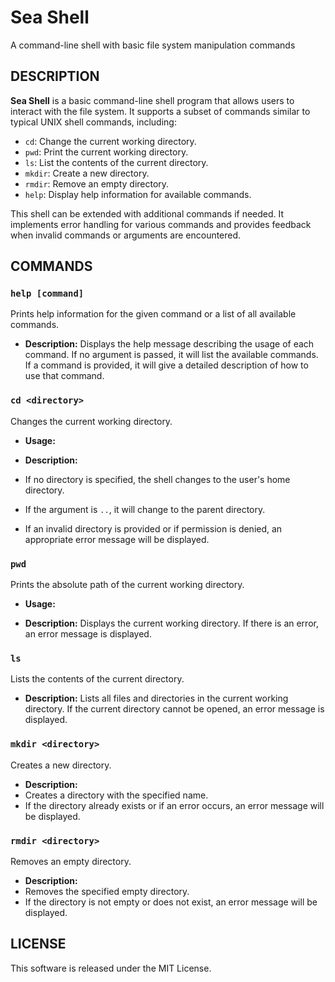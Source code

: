 # Sea Shell

A command-line shell with basic file system manipulation commands

## DESCRIPTION
**Sea Shell** is a basic command-line shell program that allows users to interact with the file system. It supports a subset of commands similar to typical UNIX shell commands, including:
- `cd`: Change the current working directory.
- `pwd`: Print the current working directory.
- `ls`: List the contents of the current directory.
- `mkdir`: Create a new directory.
- `rmdir`: Remove an empty directory.
- `help`: Display help information for available commands.

This shell can be extended with additional commands if needed. It implements error handling for various commands and provides feedback when invalid commands or arguments are encountered.

## COMMANDS

### `help [command]`
Prints help information for the given command or a list of all available commands.

- **Description:**
Displays the help message describing the usage of each command. If no argument is passed, it will list the available commands. If a command is provided, it will give a detailed description of how to use that command.

### `cd <directory>`
Changes the current working directory.

- **Usage:**

- **Description:**
- If no directory is specified, the shell changes to the user's home directory.
- If the argument is `..`, it will change to the parent directory.
- If an invalid directory is provided or if permission is denied, an appropriate error message will be displayed.

### `pwd`
Prints the absolute path of the current working directory.

- **Usage:**

- **Description:**
Displays the current working directory. If there is an error, an error message is displayed.

### `ls`
Lists the contents of the current directory.

- **Description:**
Lists all files and directories in the current working directory. If the current directory cannot be opened, an error message is displayed.

### `mkdir <directory>`
Creates a new directory.

- **Description:**
- Creates a directory with the specified name.
- If the directory already exists or if an error occurs, an error message will be displayed.

### `rmdir <directory>`
Removes an empty directory.

- **Description:**
- Removes the specified empty directory.
- If the directory is not empty or does not exist, an error message will be displayed.

## LICENSE
This software is released under the MIT License.
